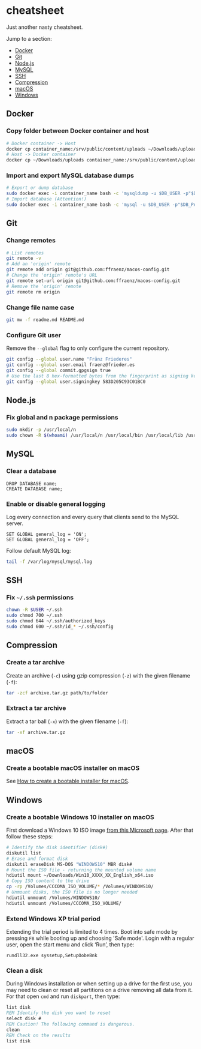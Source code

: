 
# cheatsheet

Just another nasty cheatsheet.

Jump to a section:

- [Docker](#docker)
- [Git](#git)
- [Node.js](#nodejs)
- [MySQL](#mysql)
- [SSH](#ssh)
- [Compression](#compression)
- [macOS](#macos)
- [Windows](#windows)

## Docker

### Copy folder between Docker container and host

```bash
# Docker container -> Host
docker cp container_name:/srv/public/content/uploads ~/Downloads/uploads
# Host -> Docker container
docker cp ~/Downloads/uploads container_name:/srv/public/content/uploads
```

### Import and export MySQL database dumps

```bash
# Export or dump database
sudo docker exec -i container_name bash -c 'mysqldump -u $DB_USER -p"$DB_PASS" --default-character-set=utf8mb4 $DB_NAME' > /path/to/$(date +%F)-database.sql
# Import database (Attention!)
sudo docker exec -i container_name bash -c 'mysql -u $DB_USER -p"$DB_PASS" --default-character-set=utf8mb4 $DB_NAME' < /path/to/$(date +%F)-database.sql
```

## Git

### Change remotes

```bash
# List remotes
git remote -v
# Add an 'origin' remote
git remote add origin git@github.com:ffraenz/macos-config.git
# Change the 'origin' remote's URL
git remote set-url origin git@github.com:ffraenz/macos-config.git
# Remove the 'origin' remote
git remote rm origin
```

### Change file name case

```bash
git mv -f readme.md README.md
```

### Configure Git user

Remove the `--global` flag to only configure the current repository.

```bash
git config --global user.name "Fränz Friederes"
git config --global user.email fraenz@frieder.es
git config --global commit.gpgsign true
# Use the last 8 hex-formatted bytes from the fingerprint as signing key id
git config --global user.signingkey 583D205C93C01BC0
```

## Node.js

### Fix global and n package permissions

```bash
sudo mkdir -p /usr/local/n
sudo chown -R $(whoami) /usr/local/n /usr/local/bin /usr/local/lib /usr/local/include /usr/local/share
```

## MySQL

### Clear a database

```mysql
DROP DATABASE name;
CREATE DATABASE name;
```

### Enable or disable general logging

Log every connection and every query that clients send to the MySQL server.

```mysql
SET GLOBAL general_log = 'ON';
SET GLOBAL general_log = 'OFF';
```

Follow default MySQL log:

```bash
tail -f /var/log/mysql/mysql.log
```

## SSH

### Fix `~/.ssh` permissions

```bash
chown -R $USER ~/.ssh
sudo chmod 700 ~/.ssh
sudo chmod 644 ~/.ssh/authorized_keys
sudo chmod 600 ~/.ssh/id_* ~/.ssh/config
```

## Compression

### Create a tar archive

Create an archive (`-c`) using gzip compression (`-z`) with the given filename (`-f`):

```bash
tar -zcf archive.tar.gz path/to/folder
```

### Extract a tar archive

Extract a tar ball (`-x`) with the given filename (`-f`):

```bash
tar -xf archive.tar.gz
```

## macOS

### Create a bootable macOS installer on macOS

See [How to create a bootable installer for macOS](https://support.apple.com/en-us/HT201372).

## Windows

### Create a bootable Windows 10 installer on macOS

First download a Windows 10 ISO image [from this Microsoft page](https://www.microsoft.com/software-download/windows10ISO). After that follow these steps:

```bash
# Identify the disk identifier (disk#)
diskutil list
# Erase and format disk
diskutil eraseDisk MS-DOS "WINDOWS10" MBR disk#
# Mount the ISO file - returning the mounted volume name
hdiutil mount ~/Downloads/Win10_XXXX_XX_English_x64.iso
# Copy ISO content to the drive
cp -rp /Volumes/CCCOMA_ISO_VOLUME/* /Volumes/WINDOWS10/
# Unmount disks, the ISO file is no longer needed
hdiutil unmount /Volumes/WINDOWS10/
hdiutil unmount /Volumes/CCCOMA_ISO_VOLUME/
```

### Extend Windows XP trial period

Extending the trial period is limited to 4 times. Boot into safe mode by pressing `F8` while booting up and choosing 'Safe mode'. Login with a regular user, open the start menu and click ‘Run’, then type:

```
rundll32.exe syssetup,SetupOobeBnk
```

### Clean a disk

During Windows installation or when setting up a drive for the first use, you may need to clean or reset all partitions on a drive removing all data from it. For that open `cmd` and run `diskpart`, then type:

```bat
list disk
REM Identify the disk you want to reset
select disk #
REM Caution! The following command is dangerous.
clean
REM Check on the results
list disk
```
